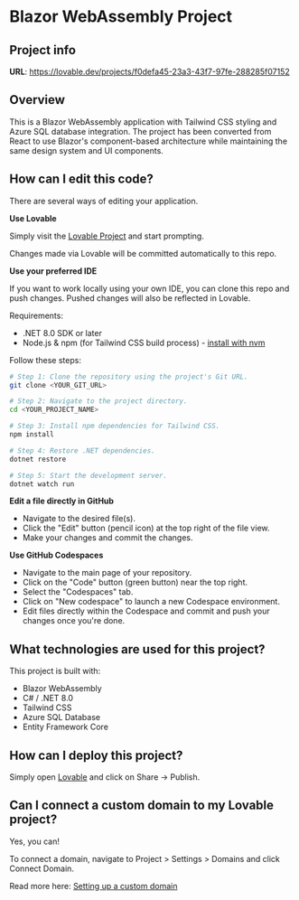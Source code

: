 # Blazor WebAssembly Project

## Project info

**URL**: https://lovable.dev/projects/f0defa45-23a3-43f7-97fe-288285f07152

## Overview

This is a Blazor WebAssembly application with Tailwind CSS styling and Azure SQL database integration. The project has been converted from React to use Blazor's component-based architecture while maintaining the same design system and UI components.

## How can I edit this code?

There are several ways of editing your application.

**Use Lovable**

Simply visit the [Lovable Project](https://lovable.dev/projects/f0defa45-23a3-43f7-97fe-288285f07152) and start prompting.

Changes made via Lovable will be committed automatically to this repo.

**Use your preferred IDE**

If you want to work locally using your own IDE, you can clone this repo and push changes. Pushed changes will also be reflected in Lovable.

Requirements:
- .NET 8.0 SDK or later
- Node.js & npm (for Tailwind CSS build process) - [install with nvm](https://github.com/nvm-sh/nvm#installing-and-updating)

Follow these steps:

```sh
# Step 1: Clone the repository using the project's Git URL.
git clone <YOUR_GIT_URL>

# Step 2: Navigate to the project directory.
cd <YOUR_PROJECT_NAME>

# Step 3: Install npm dependencies for Tailwind CSS.
npm install

# Step 4: Restore .NET dependencies.
dotnet restore

# Step 5: Start the development server.
dotnet watch run
```

**Edit a file directly in GitHub**

- Navigate to the desired file(s).
- Click the "Edit" button (pencil icon) at the top right of the file view.
- Make your changes and commit the changes.

**Use GitHub Codespaces**

- Navigate to the main page of your repository.
- Click on the "Code" button (green button) near the top right.
- Select the "Codespaces" tab.
- Click on "New codespace" to launch a new Codespace environment.
- Edit files directly within the Codespace and commit and push your changes once you're done.

## What technologies are used for this project?

This project is built with:

- Blazor WebAssembly
- C# / .NET 8.0
- Tailwind CSS
- Azure SQL Database
- Entity Framework Core

## How can I deploy this project?

Simply open [Lovable](https://lovable.dev/projects/f0defa45-23a3-43f7-97fe-288285f07152) and click on Share -> Publish.

## Can I connect a custom domain to my Lovable project?

Yes, you can!

To connect a domain, navigate to Project > Settings > Domains and click Connect Domain.

Read more here: [Setting up a custom domain](https://docs.lovable.dev/tips-tricks/custom-domain#step-by-step-guide)
